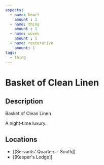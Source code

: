 ```yaml
---
aspects: 
  - name: heart
    amount : 1
  - name: thing
    amount : 1
  - name: woven
    amount : 1
  - name: restorative
    amount: 1
tags:
  - thing
---
```


# Basket of Clean Linen

## Description
Basket of Clean Linen

A night-time luxury.
## Locations
- [[Servants' Quarters - South]]
- [[Keeper's Lodge]]
